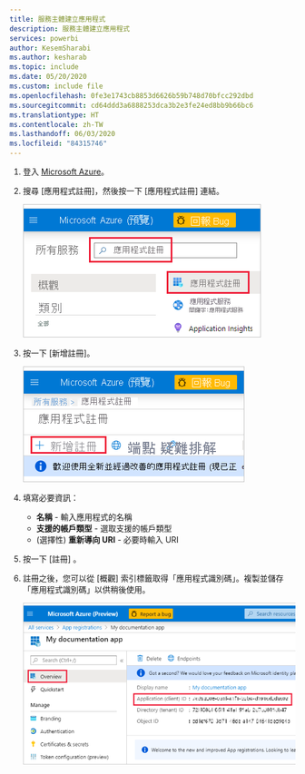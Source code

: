 ```yaml
---
title: 服務主體建立應用程式
description: 服務主體建立應用程式
services: powerbi
author: KesemSharabi
ms.author: kesharab
ms.topic: include
ms.date: 05/20/2020
ms.custom: include file
ms.openlocfilehash: 0fe3e1743cb8853d6626b59b748d70bfcc292dbd
ms.sourcegitcommit: cd64ddd3a6888253dca3b2e3fe24ed8bb9b66bc6
ms.translationtype: HT
ms.contentlocale: zh-TW
ms.lasthandoff: 06/03/2020
ms.locfileid: "84315746"
---
```

1. 登入 [Microsoft Azure](https://ms.portal.azure.com/#allservices)。

2. 搜尋 [應用程式註冊]，然後按一下 [應用程式註冊] 連結。

    ![azure 應用程式註冊](media/embedded-service-principal/azure-app-registration.png)

3. 按一下 [新增註冊]。

    ![新增註冊](media/embedded-service-principal/new-registration.png)

4. 填寫必要資訊：
    * **名稱** - 輸入應用程式的名稱
    * **支援的帳戶類型** - 選取支援的帳戶類型
    * (選擇性) **重新導向 URI** - 必要時輸入 URI

5. 按一下 [註冊] 。

6. 註冊之後，您可以從 [概觀] 索引標籤取得「應用程式識別碼」。複製並儲存「應用程式識別碼」以供稍後使用。

    ![應用程式識別碼](media/embedded-service-principal/application-id.png)
